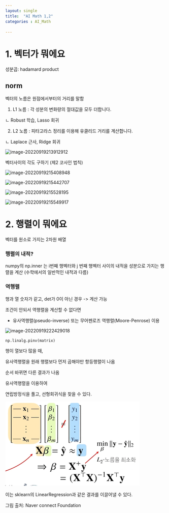```yaml
---
layout: single
title:  "AI Math 1,2"
categories : AI_Math

---
```


# 1. 벡터가 뭐에요

성분곱: hadamard product



## norm

벡터의 노름은 원점에서부터의 거리를 말함

1. L1 노름 : 각 성분의 변화량의 절대값을 모두 더합니다.

ㄴ Robust 학습, Lasso 회귀

2. L2 노름 : 피타고라스 정리를 이용해 유클리드 거리를 계산합니다.

ㄴ Laplace 근사, Ridge 회귀

![image-20220919213912912](/Users/hwang/Documents/github/HSUNEH.github.io/images/2022-09-19-AI_Math_12/image-20220919213912912.png)



벡터사이의 각도 구하기 (제2 코사인 법칙)

![image-20220919215408948](/Users/hwang/Documents/github/HSUNEH.github.io/images/2022-09-19-AI_Math_12/image-20220919215408948.png)

![image-20220919215442707](/Users/hwang/Documents/github/HSUNEH.github.io/images/2022-09-19-AI_Math_12/image-20220919215442707.png)

![image-20220919215528195](/Users/hwang/Documents/github/HSUNEH.github.io/images/2022-09-19-AI_Math_12/image-20220919215528195.png)

![image-20220919215549917](/Users/hwang/Documents/github/HSUNEH.github.io/images/2022-09-19-AI_Math_12/image-20220919215549917.png)





# 2. 행렬이 뭐에요

벡터를 원소로 가지는 2차원 배열



### 행렬의 내적?

numpy의 np.inner 는 i번째 행벡터와 j 번째 행벡터 사이의 내적을 성분으로 가지는 행렬을 계산 (수학에서의 일반적인 내적과 다름)



### 역행렬

행과 열 숫자가 같고, det가 0이 아닌 경우 ->  계산 가능



조건이 안되서 역행렬을 계산할 수 없다면

-  유사역행렬(pseudo-inverse) 또는 무어펜로즈 역행렬(Moore-Penrose) 이용 

![image-20220919222429018](/Users/hwang/Documents/github/HSUNEH.github.io/images/2022-09-19-AI_Math_12/image-20220919222429018.png)

```python
np.linalg.pinv(matrix)
```



행이 열보다 많을 때,

유사역행렬을 원래 행렬보다 먼저 곱해야만 항등행렬이 나옴

순서 바뀌면 다른 결과가 나옴

 

유사역행렬을 이용하여

연립방정식을 풀고, 선형회귀식을 찾을 수 있다.

![image-20220919224515888](../images/2022-09-19-AI_Math_12/image-20220919224515888.png)



이는 sklearn의 LinearRegression과 같은 결과를 이끌어낼 수 있다.







그림 출처: Naver connect Foundation


